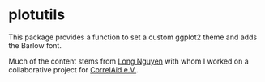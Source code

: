 # plotutils

This package provides a function to set a custom ggplot2 theme and adds the Barlow font.

Much of the content stems from [Long Nguyen](https://github.com/long39ng) with whom I worked on a collaborative project for [CorrelAid e.V.](https://correlaid.org/).
 
